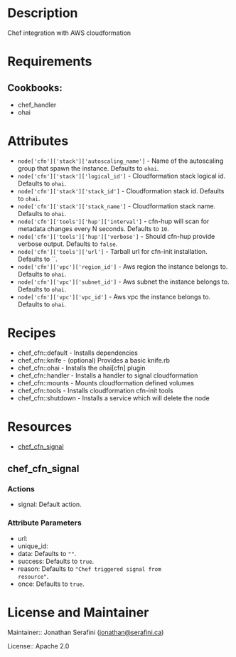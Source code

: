# Description

Chef integration with AWS cloudformation

# Requirements

## Cookbooks:

* chef_handler
* ohai

# Attributes

* `node['cfn']['stack']['autoscaling_name']` - Name of the autoscaling group that spawn the instance. Defaults to `ohai`.
* `node['cfn']['stack']['logical_id']` - Cloudformation stack logical id. Defaults to `ohai`.
* `node['cfn']['stack']['stack_id']` - Cloudformation stack id. Defaults to `ohai`.
* `node['cfn']['stack']['stack_name']` - Cloudformation stack name. Defaults to `ohai`.
* `node['cfn']['tools']['hup']['interval']` - cfn-hup will scan for metadata changes every N seconds. Defaults to `10`.
* `node['cfn']['tools']['hup']['verbose']` - Should cfn-hup provide verbose output. Defaults to `false`.
* `node['cfn']['tools']['url']` - Tarball url for cfn-init installation. Defaults to ``.
* `node['cfn']['vpc']['region_id']` - Aws region the instance belongs to. Defaults to `ohai`.
* `node['cfn']['vpc']['subnet_id']` - Aws subnet the instance belongs to. Defaults to `ohai`.
* `node['cfn']['vpc']['vpc_id']` - Aws vpc the instance belongs to. Defaults to `ohai`.

# Recipes

* chef_cfn::default - Installs dependencies
* chef_cfn::knife - (optional) Provides a basic knife.rb
* chef_cfn::ohai - Installs the ohai[cfn] plugin
* chef_cfn::handler - Installs a handler to signal cloudformation
* chef_cfn::mounts - Mounts cloudformation defined volumes
* chef_cfn::tools - Installs cloudformation cfn-init tools
* chef_cfn::shutdown - Installs a service which will delete the node

# Resources

* [chef_cfn_signal](#chef_cfn_signal)

## chef_cfn_signal

### Actions

- signal:  Default action.

### Attribute Parameters

- url:
- unique_id:
- data:  Defaults to <code>""</code>.
- success:  Defaults to <code>true</code>.
- reason:  Defaults to <code>"Chef triggered signal from resource"</code>.
- once:  Defaults to <code>true</code>.

# License and Maintainer

Maintainer:: Jonathan Serafini (<jonathan@serafini.ca>)

License:: Apache 2.0
